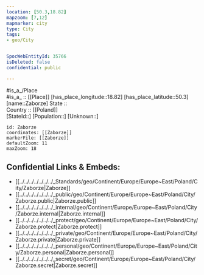 ```yaml
---
location: [50.3,18.82] 
mapzoom: [7,12] 
mapmarker: city 
type: City
tags:
- geo/City


SpocWebEntityId: 35766
isDeleted: false
confidential: public

---
```

#is_a_/Place  
#is_a_ :: [[Place]] 
[has_place_longitude::18.82] 
[has_place_latitude::50.3] 
[name::Zaborze] 
State ::  
Country :: [[Poland]]  
[StateId::] 
[Population::] 
[Unknown::] 


```leaflet
id: Zaborze
coordinates: [[Zaborze]] 
markerFile: [[Zaborze]] 
defaultZoom: 11 
maxZoom: 18
```


## Confidential Links & Embeds: 
- [[../../../../../../../_Standards/geo/Continent/Europe/Europe~East/Poland/City/Zaborze|Zaborze]] 
- [[../../../../../../../_public/geo/Continent/Europe/Europe~East/Poland/City/Zaborze.public|Zaborze.public]] 
- [[../../../../../../../_internal/geo/Continent/Europe/Europe~East/Poland/City/Zaborze.internal|Zaborze.internal]] 
- [[../../../../../../../_protect/geo/Continent/Europe/Europe~East/Poland/City/Zaborze.protect|Zaborze.protect]] 
- [[../../../../../../../_private/geo/Continent/Europe/Europe~East/Poland/City/Zaborze.private|Zaborze.private]] 
- [[../../../../../../../_personal/geo/Continent/Europe/Europe~East/Poland/City/Zaborze.personal|Zaborze.personal]] 
- [[../../../../../../../_secret/geo/Continent/Europe/Europe~East/Poland/City/Zaborze.secret|Zaborze.secret]] 
